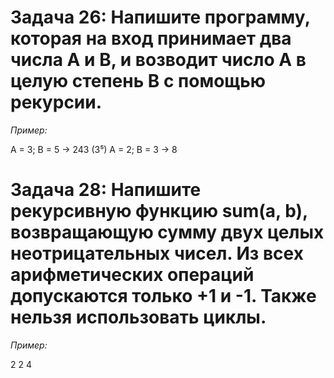 # Задача 26:  Напишите программу, которая на вход принимает два числа A и B, и возводит число А в целую степень B с помощью рекурсии.
*Пример:*

A = 3; B = 5 -> 243 (3⁵)
    A = 2; B = 3 -> 8 
# Задача 28: Напишите рекурсивную функцию sum(a, b), возвращающую сумму двух целых неотрицательных чисел. Из всех арифметических операций допускаются только +1 и -1. Также нельзя использовать циклы.
*Пример:*

2 2
    4 
